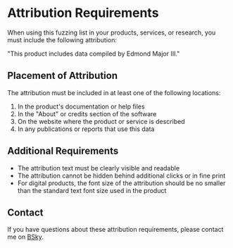 # Attribution Requirements

When using this fuzzing list in your products, services, or research, you must include the following attribution:

"This product includes data compiled by Edmond Major III."

## Placement of Attribution

The attribution must be included in at least one of the following locations:

1. In the product's documentation or help files
2. In the "About" or credits section of the software
3. On the website where the product or service is described
4. In any publications or reports that use this data

## Additional Requirements

- The attribution text must be clearly visible and readable
- The attribution cannot be hidden behind additional clicks or in fine print
- For digital products, the font size of the attribution should be no smaller than the standard text font size used in the product

## Contact

If you have questions about these attribution requirements, please contact me on [BSky](https://bsky.app/profile/edm0nd.bsky.social).
